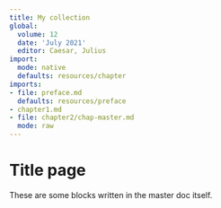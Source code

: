 ```yaml
---
title: My collection
global: 
  volume: 12
  date: 'July 2021'
  editor: Caesar, Julius
import:
  mode: native
  defaults: resources/chapter
imports:
- file: preface.md
  defaults: resources/preface
- chapter1.md
- file: chapter2/chap-master.md
  mode: raw
---
```


# Title page

These are some blocks written in the master doc itself.